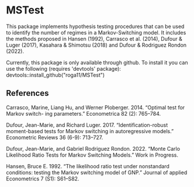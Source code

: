 # MSTest

This package implements hypothesis testing procedures that can be used to identify the number of regimes in a Markov-Switching model. It includes the methods proposed in Hansen (1992), Carrasco et al. (2014), Dufour & Luger (2017), Kasahara & Shimotsu (2018) and Dufour & Rodriguez Rondon (2022).

Currently, this package is only available through github. To install it you can use the following (requires 'devtools' package): 
devtools::install_github("roga11/MSTest")

## References

Carrasco, Marine, Liang Hu, and Werner Ploberger. 2014. “Optimal test for Markov switch-
ing parameters.” Econometrica 82 (2): 765–784.

Dufour, Jean-Marie, and Richard Luger. 2017. “Identification-robust moment-based tests for
Markov switching in autoregressive models.” Econometric Reviews 36 (6-9): 713–727.

Dufour, Jean-Marie, and Gabriel Rodriguez Rondon. 2022. “Monte Carlo Likelihood Ratio Tests for Markov
Switching Models.” Work in Progress.

Hansen, Bruce E. 1992. “The likelihood ratio test under nonstandard conditions: testing the
Markov switching model of GNP.” Journal of applied Econometrics 7 (S1): S61–S82.